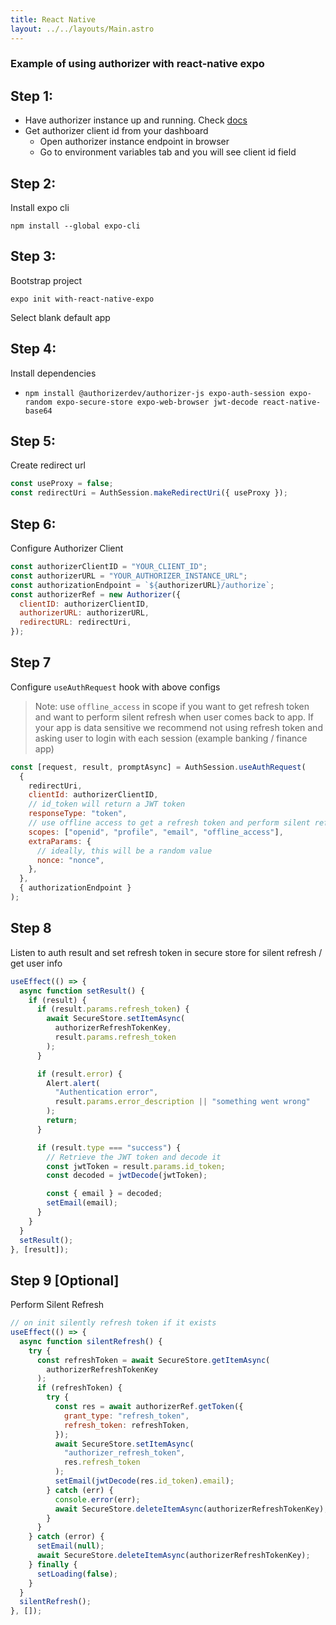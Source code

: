 ```yaml
---
title: React Native
layout: ../../layouts/Main.astro
---
```


### Example of using authorizer with react-native expo

## Step 1:

- Have authorizer instance up and running. Check [docs](https://docs.authorizer.dev/getting-started/)
- Get authorizer client id from your dashboard
  - Open authorizer instance endpoint in browser
  - Go to environment variables tab and you will see client id field

## Step 2:

Install expo cli

```
npm install --global expo-cli
```

## Step 3:

Bootstrap project

```
expo init with-react-native-expo
```

Select blank default app

## Step 4:

Install dependencies

- `npm install @authorizerdev/authorizer-js expo-auth-session expo-random expo-secure-store expo-web-browser jwt-decode react-native-base64`

## Step 5:

Create redirect url

```js
const useProxy = false;
const redirectUri = AuthSession.makeRedirectUri({ useProxy });
```

## Step 6:

Configure Authorizer Client

```js
const authorizerClientID = "YOUR_CLIENT_ID";
const authorizerURL = "YOUR_AUTHORIZER_INSTANCE_URL";
const authorizationEndpoint = `${authorizerURL}/authorize`;
const authorizerRef = new Authorizer({
  clientID: authorizerClientID,
  authorizerURL: authorizerURL,
  redirectURL: redirectUri,
});
```

## Step 7

Configure `useAuthRequest` hook with above configs

> Note: use `offline_access` in scope if you want to get refresh token and want to perform silent refresh when user comes back to app. If your app is data sensitive we recommend not using refresh token and asking user to login with each session (example banking / finance app)

```js
const [request, result, promptAsync] = AuthSession.useAuthRequest(
  {
    redirectUri,
    clientId: authorizerClientID,
    // id_token will return a JWT token
    responseType: "token",
    // use offline access to get a refresh token and perform silent refresh in background
    scopes: ["openid", "profile", "email", "offline_access"],
    extraParams: {
      // ideally, this will be a random value
      nonce: "nonce",
    },
  },
  { authorizationEndpoint }
);
```

## Step 8

Listen to auth result and set refresh token in secure store for silent refresh / get user info

```js
useEffect(() => {
  async function setResult() {
    if (result) {
      if (result.params.refresh_token) {
        await SecureStore.setItemAsync(
          authorizerRefreshTokenKey,
          result.params.refresh_token
        );
      }

      if (result.error) {
        Alert.alert(
          "Authentication error",
          result.params.error_description || "something went wrong"
        );
        return;
      }

      if (result.type === "success") {
        // Retrieve the JWT token and decode it
        const jwtToken = result.params.id_token;
        const decoded = jwtDecode(jwtToken);

        const { email } = decoded;
        setEmail(email);
      }
    }
  }
  setResult();
}, [result]);
```

## Step 9 [Optional]

Perform Silent Refresh

```js
// on init silently refresh token if it exists
useEffect(() => {
  async function silentRefresh() {
    try {
      const refreshToken = await SecureStore.getItemAsync(
        authorizerRefreshTokenKey
      );
      if (refreshToken) {
        try {
          const res = await authorizerRef.getToken({
            grant_type: "refresh_token",
            refresh_token: refreshToken,
          });
          await SecureStore.setItemAsync(
            "authorizer_refresh_token",
            res.refresh_token
          );
          setEmail(jwtDecode(res.id_token).email);
        } catch (err) {
          console.error(err);
          await SecureStore.deleteItemAsync(authorizerRefreshTokenKey);
        }
      }
    } catch (error) {
      setEmail(null);
      await SecureStore.deleteItemAsync(authorizerRefreshTokenKey);
    } finally {
      setLoading(false);
    }
  }
  silentRefresh();
}, []);
```
